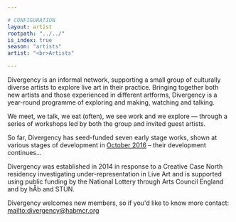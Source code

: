 ```yaml
---

# CONFIGURATION
layout: artist
rootpath: "../../"
is_index: true
season: "artists"
artist: "<br>Artists"

---
```

Divergency is an informal network, supporting a small group of culturally diverse artists to explore live art in their practice. Bringing together both new artists and those experienced in different artforms, Divergency is a year-round programme of exploring and making, watching and talking.        

We meet, we talk, we eat (often), we see work and we explore — through a series of workshops led by both the group and invited guest artists.        

So far, Divergency has seed-funded seven early stage works, shown at various stages of development in [October 2016](/current/2016/6oct) – their development continues…        

Divergency was established in 2014 in response to a Creative Case North residency investigating under-representation in Live Art and is supported using public funding by the National Lottery through Arts Council England and by hÅb and STUN.        

Divergency welcomes new members, so if you'd like to know more contact: <mailto:divergency@habmcr.org>

